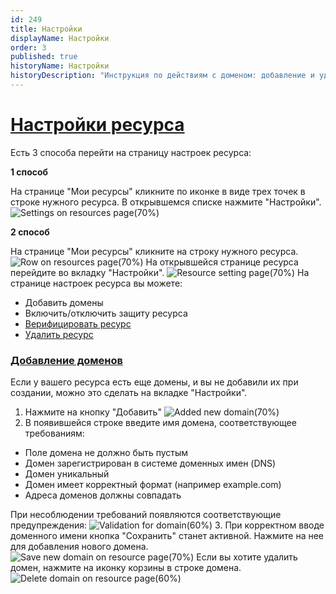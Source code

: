 ```yaml
---
id: 249
title: Настройки
displayName: Настройки
order: 3
published: true
historyName: Настройки
historyDescription: "Инструкция по действиям с доменом: добавление и удаление"
---
```


# [Настройки ресурса](settings-for-resource)

Есть 3 способа перейти на страницу настроек ресурса:

**1 способ**

На странице "Мои ресурсы" кликните по иконке в виде трех точек в строке нужного ресурса. В открывшемся списке нажмите "Настройки".
![Settings on resources page(70%)](https://img.solarspace.pro/docs/settings-on-resources-page.jpg "Настройки на странице ресурсов")

**2 способ**

На странице "Мои ресурсы" кликните на строку нужного ресурса.
![Row on resources page(70%)](https://img.solarspace.pro/docs/row-on-resources-page.jpg "Ресурс на странице ресурсов")
На открывшейся странице ресурса перейдите во вкладку "Настройки".
![Resource setting page(70%)](https://img.solarspace.pro/docs/resource-setting-page.jpg "Страница настроек ресурса")
На странице настроек ресурса вы можете:
- Добавить домены </br>
- Включить/отключить защиту ресурса </br>
- [Верифицировать ресурс]([206]) </br>
- [Удалить ресурс]([250])

### [Добавление доменов](add-domain)
Если у вашего ресурса есть еще домены, и вы не добавили их при создании, можно это сделать на вкладке "Настройки".

1. Нажмите на кнопку "Добавить"
![Added new domain(70%)](https://img.solarspace.pro/docs/added-new-domain.jpg "Добавление нового домена")
2. В появившейся строке введите имя домена, соответствующее требованиям:
- Поле домена не должно быть пустым
- Домен зарегистрирован в системе доменных имен (DNS)
- Домен уникальный
- Домен имеет корректный формат (например example.com)
- Адреса доменов должны совпадать

При несоблюдении требований появляются соответствующие предупреждения:
![Validation for domain(60%)](https://img.solarspace.pro/docs/validation-for-domain.jpg "Предупреждающие сообщения при добавлении домена")
3. При корректном вводе доменного имени кнопка "Сохранить" станет активной. Нажмите на нее для добавления нового домена.
![Save new domain on resource page(70%)](https://img.solarspace.pro/docs/save-new-domain-on-resource-page.jpg "Добавление домена на странице ресурса")
Если вы хотите удалить домен, нажмите на иконку корзины в строке домена.
![Delete domain on resource page(60%)](https://img.solarspace.pro/docs/delete-domain-on-resource-page.jpg "Удаление домена на странице ресурса")